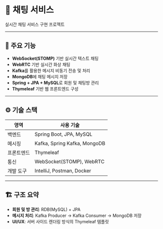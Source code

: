 # 💬 채팅 서비스
실시간 채팅 서비스 구현 프로젝트

---

## 🧩 주요 기능

- **WebSocket(STOMP)** 기반 실시간 텍스트 채팅
- **WebRTC** 기반 실시간 화상 채팅
- **Kafka**를 활용한 메시지 비동기 전송 및 처리
- **MongoDB**에 채팅 메시지 저장
- **Spring + JPA + MySQL**로 회원 및 채팅방 관리
- **Thymeleaf** 기반 웹 프론트엔드 구성

---

## ⚙️ 기술 스택

| **영역**  | **사용 기술**                     |
|----------|-------------------------------|
| 백엔드     | Spring Boot, JPA, MySQL       |
| 메시징     | Kafka, Spring Kafka, MongoDB  |
| 프론트엔드   | Thymeleaf                     |
| 통신      | WebSocket(STOMP), WebRTC      |
| 개발 도구   | IntelliJ, Postman, Docker     |

---

## 🏗️ 구조 요약

- **회원 및 방 관리**: RDB(MySQL) + JPA
- **메시지 처리**: Kafka Producer → Kafka Consumer → MongoDB 저장
- **UI/UX**: 서버 사이드 렌더링 방식의 Thymeleaf 템플릿  